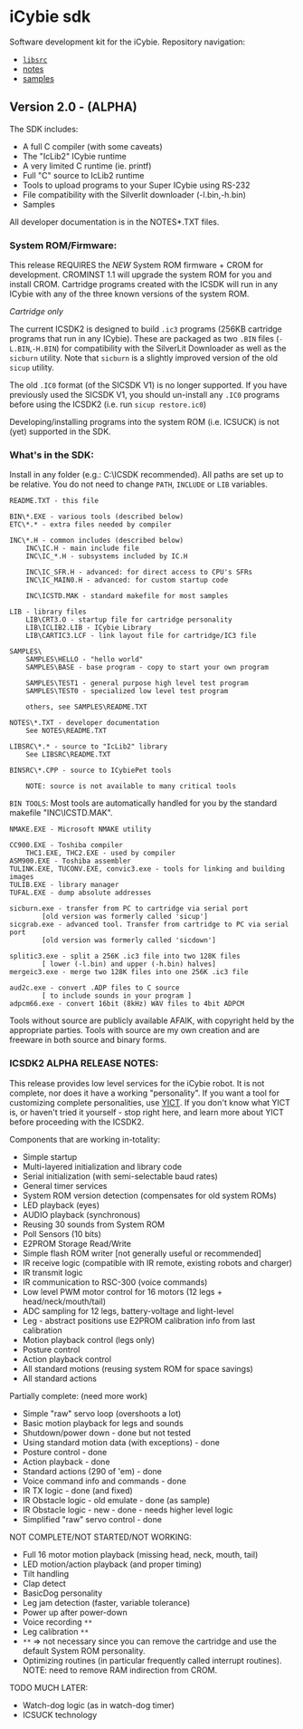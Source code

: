 # iCybie sdk

Software development kit for the iCybie. Repository navigation:

* [`libsrc`](/libsrc/README.md)
* [notes](/notes/README.md)
* [samples](/samples/README.md)

## Version 2.0 - (ALPHA)

The SDK includes:
* A full C compiler (with some caveats)
* The "IcLib2" ICybie runtime
* A very limited C runtime (ie. printf)
* Full "C" source to IcLib2 runtime
* Tools to upload programs to your Super ICybie using RS-232
* File compatibility with the Silverlit downloader (-l.bin,-h.bin)
* Samples

All developer documentation is in the NOTES\*.TXT files.

### System ROM/Firmware:

This release REQUIRES the *NEW* System ROM firmware + CROM for development. CROMINST 1.1 will upgrade the system ROM for you and install CROM. Cartridge programs created with the ICSDK will run in any ICybie with any of the three known versions of the system ROM.

_Cartridge only_

The current ICSDK2 is designed to build `.ic3` programs (256KB cartridge programs that run in any ICybie). These are packaged as two `.BIN` files (`-L.BIN`,`-H.BIN`) for compatibility with the SilverLit Downloader as well as the `sicburn` utility. Note that `sicburn` is a slightly improved version of the old `sicup` utility.

The old `.IC0` format (of the SICSDK V1) is no longer supported. If you have previously used the SICSDK V1, you should un-install any `.IC0` programs before using the ICSDK2 (i.e. run `sicup restore.ic0`)

Developing/installing programs into the system ROM (i.e. ICSUCK) is not (yet) supported in the SDK.

### What's in the SDK:

Install in any folder (e.g.: C:\ICSDK recommended). All paths are set up to be relative. You do not need to change `PATH`, `INCLUDE` or `LIB` variables.

    README.TXT - this file

    BIN\*.EXE - various tools (described below)
    ETC\*.* - extra files needed by compiler

    INC\*.H - common includes (described below)
        INC\IC.H - main include file
        INC\IC_*.H - subsystems included by IC.H

        INC\IC_SFR.H - advanced: for direct access to CPU's SFRs
        INC\IC_MAIN0.H - advanced: for custom startup code

        INC\ICSTD.MAK - standard makefile for most samples

    LIB - library files
	    LIB\CRT3.O - startup file for cartridge personality
        LIB\ICLIB2.LIB - ICybie Library
        LIB\CARTIC3.LCF - link layout file for cartridge/IC3 file

    SAMPLES\
        SAMPLES\HELLO - "hello world"
        SAMPLES\BASE - base program - copy to start your own program

        SAMPLES\TEST1 - general purpose high level test program
        SAMPLES\TEST0 - specialized low level test program

        others, see SAMPLES\README.TXT

    NOTES\*.TXT - developer documentation
        See NOTES\README.TXT

    LIBSRC\*.* - source to "IcLib2" library
        See LIBSRC\README.TXT

    BINSRC\*.CPP - source to ICybiePet tools

        NOTE: source is not available to many critical tools
    
`BIN TOOLS`: Most tools are automatically handled for you by the standard makefile "INC\ICSTD.MAK".

    NMAKE.EXE - Microsoft NMAKE utility

    CC900.EXE - Toshiba compiler
	    THC1.EXE, THC2.EXE - used by compiler
    ASM900.EXE - Toshiba assembler
    TULINK.EXE, TUCONV.EXE, convic3.exe - tools for linking and building images
    TULIB.EXE - library manager
    TUFAL.EXE - dump absolute addresses

    sicburn.exe - transfer from PC to cartridge via serial port
            [old version was formerly called 'sicup']
    sicgrab.exe - advanced tool. Transfer from cartridge to PC via serial port
            [old version was formerly called 'sicdown']

    splitic3.exe - split a 256K .ic3 file into two 128K files
            [ lower (-l.bin) and upper (-h.bin) halves]
    mergeic3.exe - merge two 128K files into one 256K .ic3 file

    aud2c.exe - convert .ADP files to C source
            [ to include sounds in your program ]
    adpcm66.exe - convert 16bit (8kHz) WAV files to 4bit ADPCM

Tools without source are publicly available AFAIK, with copyright held by the appropriate parties. Tools with source are my own creation and are freeware in both source and binary forms.

### ICSDK2 ALPHA RELEASE NOTES:

This release provides low level services for the iCybie robot. It is not complete, nor does it have a working "personality". If you want a tool for customizing complete personalities, use [YICT](https://github.com/cartheur-cybie/yict). If you don't know what YICT is, or haven't tried it yourself - stop right here, and learn more about YICT before proceeding with the ICSDK2.

Components that are working in-totality:

* Simple startup
* Multi-layered initialization and library code
* Serial initialization (with semi-selectable baud rates)
* General timer services
* System ROM version detection (compensates for old system ROMs)
* LED playback (eyes)
* AUDIO playback (synchronous)
* Reusing 30 sounds from System ROM
* Poll Sensors (10 bits)
* E2PROM Storage Read/Write
* Simple flash ROM writer [not generally useful or recommended]
* IR receive logic (compatible with IR remote, existing robots and charger)
* IR transmit logic
* IR communication to RSC-300 (voice commands)
* Low level PWM motor control for 16 motors (12 legs + head/neck/mouth/tail)
* ADC sampling for 12 legs, battery-voltage and light-level
* Leg - abstract positions use E2PROM calibration info from last calibration
* Motion playback control (legs only)
* Posture control
* Action playback control
* All standard motions (reusing system ROM for space savings)
* All standard actions

Partially complete: (need more work)

* Simple "raw" servo loop (overshoots a lot)
* Basic motion playback for legs and sounds
* Shutdown/power down - done but not tested
* Using standard motion data (with exceptions) - done
* Posture control - done
* Action playback - done
* Standard actions (290 of 'em) - done
* Voice command info and commands - done
* IR TX logic - done (and fixed)
* IR Obstacle logic - old emulate - done (as sample)
* IR Obstacle logic - new - done - needs higher level logic
* Simplified "raw" servo control - done

NOT COMPLETE/NOT STARTED/NOT WORKING:

* Full 16 motor motion playback (missing head, neck, mouth, tail)
* LED motion/action playback (and proper timing)
* Tilt handling
* Clap detect
* BasicDog personality
* Leg jam detection (faster, variable tolerance)
* Power up after power-down
* Voice recording `**`
* Leg calibration `**`
* `**` => not necessary since you can remove the cartridge and use the default System ROM personality.
* Optimizing routines (in particular frequently called interrupt routines). NOTE: need to remove RAM indirection from CROM.

TODO MUCH LATER:

* Watch-dog logic (as in watch-dog timer)
* ICSUCK technology
